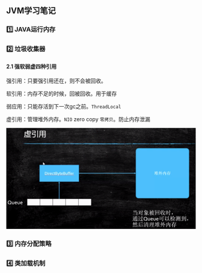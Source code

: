 ## JVM学习笔记

### :one: JAVA运行内存

### :two: 垃圾收集器

#### 2.1 强软弱虚四种引用

强引用：只要强引用还在，则不会被回收。

软引用：内存不足的时候，回被回收。用于缓存

弱应用：只能存活到下一次gc之前。`ThreadLocal`

虚引用：管理堆外内存。`NIO`  zero copy   `零拷贝`。防止内存泄漏

![](https://raw.githubusercontent.com/Leeco1997/images/master/img/虚引用.jpg)



### :three: 内存分配策略

### :four: 类加载机制

